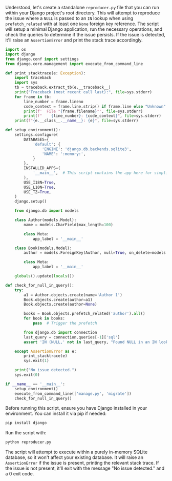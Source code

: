 Understood, let's create a standalone `reproducer.py` file that you can run within your Django project's root directory. This will attempt to reproduce the issue where a `NULL` is passed to an `IN` lookup when using `prefetch_related` with at least one `None` foreign key reference. The script will setup a minimal Django application, run the necessary operations, and check the queries to determine if the issue persists. If the issue is detected, it'll raise an `AssertionError` and print the stack trace accordingly.

```python
import os
import django
from django.conf import settings
from django.core.management import execute_from_command_line

def print_stacktrace(e: Exception):
    import traceback
    import sys
    tb = traceback.extract_tb(e.__traceback__)
    print("Traceback (most recent call last):", file=sys.stderr)
    for frame in tb:
        line_number = frame.lineno
        code_context = frame.line.strip() if frame.line else "Unknown"
        print(f'  File "{frame.filename}"', file=sys.stderr)
        print(f"    {line_number}: {code_context}", file=sys.stderr)
    print(f"{e.__class__.__name__}: {e}", file=sys.stderr)

def setup_environment():
    settings.configure(
        DATABASES={
            'default': {
                'ENGINE': 'django.db.backends.sqlite3',
                'NAME': ':memory:',
            }
        },
        INSTALLED_APPS=(
            '__main__',  # This script contains the app here for simplicity
        ),
        USE_I18N=True,
        USE_L10N=True,
        USE_TZ=True,
    )
    django.setup()

    from django.db import models

    class Author(models.Model):
        name = models.CharField(max_length=100)

        class Meta:
            app_label = '__main__'

    class Book(models.Model):
        author = models.ForeignKey(Author, null=True, on_delete=models.DO_NOTHING)

        class Meta:
            app_label = '__main__'

    globals().update(locals())

def check_for_null_in_query():
    try:
        a1 = Author.objects.create(name='Author 1')
        Book.objects.create(author=a1)
        Book.objects.create(author=None)

        books = Book.objects.prefetch_related('author').all()
        for book in books:
            pass  # Trigger the prefetch

        from django.db import connection
        last_query = connection.queries[-1]['sql']
        assert 'IN (NULL,' not in last_query, "Found NULL in an IN lookup query."

    except AssertionError as e:
        print_stacktrace(e)
        sys.exit(1)

    print("No issue detected.")
    sys.exit(0)

if __name__ == '__main__':
    setup_environment()
    execute_from_command_line(['manage.py', 'migrate'])
    check_for_null_in_query()
```

Before running this script, ensure you have Django installed in your environment. You can install it via pip if needed:

```sh
pip install django
```

Run the script with:

```sh
python reproducer.py
```

The script will attempt to execute within a purely in-memory SQLite database, so it won't affect your existing database. It will raise an `AssertionError` if the issue is present, printing the relevant stack trace. If the issue is not present, it'll exit with the message "No issue detected." and a 0 exit code.